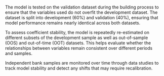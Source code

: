 The model is tested on the validation dataset during the building process to ensure that the variables used do not overfit the development dataset. The dataset is split into development (60%) and validation (40%), ensuring that model performance remains nearly identical across both datasets.

To assess coefficient stability, the model is repeatedly re-estimated on different subsets of the development sample as well as out-of-sample (OOS) and out-of-time (OOT) datasets. This helps evaluate whether the relationships between variables remain consistent over different periods and samples.

Independent bank samples are monitored over time through data studies to track model stability and detect any shifts that may require recalibration.

